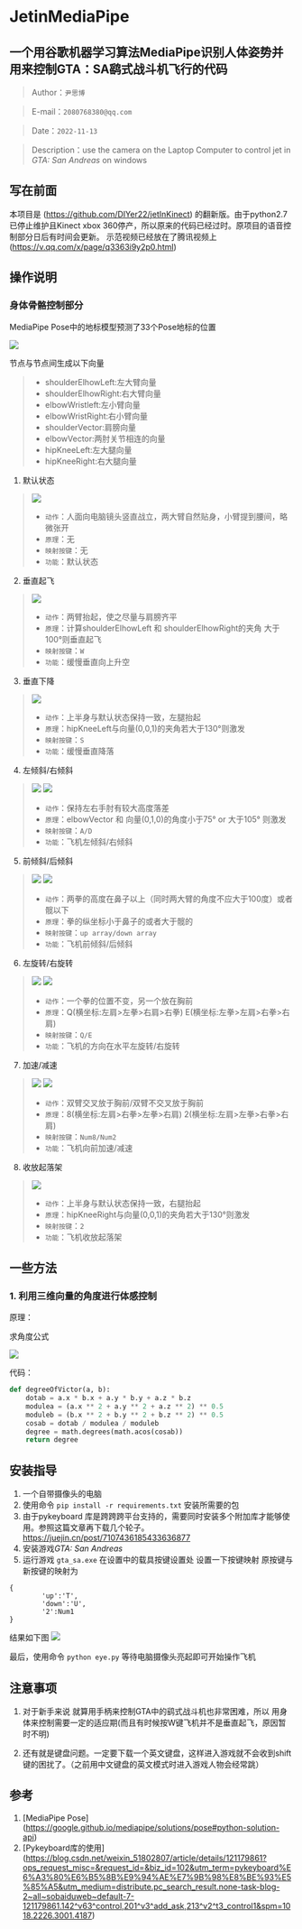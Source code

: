 # JetinMediaPipe
一个用谷歌机器学习算法MediaPipe识别人体姿势并用来控制GTA：SA鹞式战斗机飞行的代码
----
> Author：`尹思博`

> E-mail：`2080768380@qq.com`

> Date：`2022-11-13`

> Description：use the camera on the Laptop Computer to control jet in *GTA: San Andreas* on windows

## 写在前面
本项目是 (https://github.com/DIYer22/jetInKinect) 的翻新版。由于python2.7已停止维护且Kinect xbox 360停产，所以原来的代码已经过时。原项目的语音控制部分日后有时间会更新。
示范视频已经放在了腾讯视频上 (https://v.qq.com/x/page/q3363i9y2p0.html)
## 操作说明

### 身体骨骼控制部分

MediaPipe Pose中的地标模型预测了33个Pose地标的位置

![](../img/Snipaste_2022-11-15_18-41-21.png)

节点与节点间生成以下向量
> * shoulderElhowLeft:左大臂向量
> * shoulderElhowRight:右大臂向量
> * elbowWristleft:左小臂向量
> * elbowWristRight:右小臂向量
> * shoulderVector:肩膀向量
> * elbowVector:两肘关节相连的向量
> * hipKneeLeft:左大腿向量
> * hipKneeRight:右大腿向量



1. 默认状态
> ![](img/null.jpg)
> * `动作`：人面向电脑镜头竖直战立，两大臂自然贴身，小臂提到腰间，略微张开
> * `原理`：无
>* `映射按键`：无
>* `功能`：默认状态

2. 垂直起飞
> ![](img/w.jpg)
> * `动作`：两臂抬起，使之尽量与肩膀齐平
> * `原理`：计算shoulderElhowLeft 和 shoulderElhowRight的夹角 大于100°则垂直起飞
>* `映射按键`：`W`
>* `功能`：缓慢垂直向上升空

3. 垂直下降
> ![](img/s.jpg)
> * `动作`：上半身与默认状态保持一致，左腿抬起
> * `原理`：hipKneeLeft与向量(0,0,1)的夹角若大于130°则激发
>* `映射按键`：`S`
>* `功能`：缓慢垂直降落

4. 左倾斜/右倾斜
> ![](img/a.jpg)
> ![](img/d.jpg)
> * `动作`：保持左右手肘有较大高度落差
> * `原理`：elbowVector 和 向量(0,1,0)的角度小于75° or 大于105° 则激发
>* `映射按键`：`A/D`
>* `功能`：飞机左倾斜/右倾斜

5. 前倾斜/后倾斜
> ![](img/up.jpg)
> ![](img/down.jpg)
> * `动作`：两拳的高度在鼻子以上（同时两大臂的角度不应大于100度）或者髋以下
> * `原理`：拳的纵坐标小于鼻子的或者大于髋的
>* `映射按键`：`up array/down array`
>* `功能`：飞机前倾斜/后倾斜

6. 左旋转/右旋转
> ![](img/q.jpg)
> ![](img/e.jpg)
> * `动作`：一个拳的位置不变，另一个放在胸前
> * `原理`：Q(横坐标:左肩>左拳>右肩>右拳)  E(横坐标:左拳>左肩>右拳>右肩)
>* `映射按键`：`Q/E`
>* `功能`：飞机的方向在水平左旋转/右旋转

7. 加速/减速
> ![](img/8.jpg)
> ![](img/2.jpg)
> * `动作`：双臂交叉放于胸前/双臂不交叉放于胸前
> * `原理`：8(横坐标:左肩>右拳>左拳>右肩)  2(横坐标:左肩>左拳>右拳>右肩)
>* `映射按键`：`Num8/Num2`
>* `功能`：飞机向前加速/减速

8. 收放起落架
> ![](img/wheel.jpg)
> * `动作`：上半身与默认状态保持一致，右腿抬起
> * `原理`：hipKneeRight与向量(0,0,1)的夹角若大于130°则激发
>* `映射按键`：`2`
>* `功能`：飞机收放起落架


## 一些方法

### 1. 利用三维向量的角度进行体感控制
原理：

求角度公式

![](https://wikimedia.org/api/rest_v1/media/math/render/svg/aa297bd1bcfe5341f8ecf0a69b90984bd9e353d0)

代码：
```python
def degreeOfVictor(a, b):  
    dotab = a.x * b.x + a.y * b.y + a.z * b.z
    modulea = (a.x ** 2 + a.y ** 2 + a.z ** 2) ** 0.5
    moduleb = (b.x ** 2 + b.y ** 2 + b.z ** 2) ** 0.5
    cosab = dotab / modulea / moduleb
    degree = math.degrees(math.acos(cosab))
    return degree
 ```



## 安装指导

1. 一个自带摄像头的电脑
2. 使用命令 `pip install -r requirements.txt` 安装所需要的包
3. 由于pykeyboard 库是跨跨跨平台支持的，需要同时安装多个附加库才能够使用。参照这篇文章再下载几个轮子。https://juejin.cn/post/7107436185433636877
4. 安装游戏*GTA: San Andreas*
5. 运行游戏 `gta_sa.exe`  在设置中的载具按键设置处 设置一下按键映射
原按键与新按键的映射为
```
{
        'up':'T',
        'down':'U',
        '2':Num1
}
```
 结果如下图
![](img/GTA_%20San%20Andreas%202022_11_15%2019_38_02.png)

最后，使用命令 `python eye.py` 等待电脑摄像头亮起即可开始操作飞机


## 注意事项

1. 对于新手来说 就算用手柄来控制GTA中的鹞式战斗机也非常困难，所以 用身体来控制需要一定的适应期(而且有时候按W键飞机并不是垂直起飞，原因暂时不明)

2. 还有就是键盘问题。一定要下载一个英文键盘，这样进入游戏就不会收到shift键的困扰了。（之前用中文键盘的英文模式时进入游戏人物会经常跳）


## 参考
1. [MediaPipe Pose] (https://google.github.io/mediapipe/solutions/pose#python-solution-api)
2. [Pykeyboard库的使用] (https://blog.csdn.net/weixin_51802807/article/details/121179861?ops_request_misc=&request_id=&biz_id=102&utm_term=pykeyboard%E6%A3%80%E6%B5%8B%E9%94%AE%E7%9B%98%E8%BE%93%E5%85%A5&utm_medium=distribute.pc_search_result.none-task-blog-2~all~sobaiduweb~default-7-121179861.142^v63^control,201^v3^add_ask,213^v2^t3_control1&spm=1018.2226.3001.4187)
